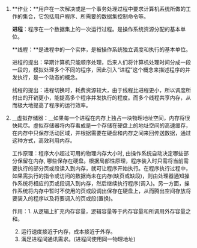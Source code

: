1. **作业：**用户在一次解决或是一个事务处理过程中要求计算机系统所做的工作的集合，它包括用户程序、所需要的数据集控制命令等。

   **进程**：程序在一个数据集上的一次运行过程。是操作系统资源分配的基本单位。

   **线程：**是进程中的一个实体，是被操作系统独立调度和执行的基本单位。

   进程的提出：早期计算机只能顺序处理，后来人们将计算机处理时间分成一段一段的，模拟处理多个不同的程序，因此引入“进程”这个概念来描述程序的并发执行，是一个动态的概念。

   线程的提出：进程切换时，耗费资源较大，由于线程比进程更小，所以调度所付出的开销更小，能提高多个程序并发执行的程度。而多个线程共享内存，从而极大地提高了程序的运行效率。

2. __虚拟存储器：__如果每一个进程在内存上独占一块物理地址空间，内存将很快耗尽。虚拟存储器将内存看成是一个存储在硬盘上的地址空间的高速缓存，在内存中只保存活动区域，并根据需要在硬盘和内存之间来回传送数据，通过这种方式，高效利用内存。

   工作原理：程序大小超过可用的物理内存大小时, 由操作系统自动决定哪些部分保留在内存, 哪些保存在硬盘。根据局部性原理，程序装入时只需将当前需要执行的部分页或段读入到内存，就可让程序开始执行。在程序执行过程中，如果需执行的指令或访问的数据尚未在内存(缺页或缺段)，则由处理器通知操作系统将相应的页或段调入到内存，然后继续执行程序(调入)。另一方面，操作系统将内存中暂时不使用的页或段调出保存在硬盘上，从而腾出空间存放将要装入的程序以及将要调入的页或段(置换)。

   作用：1. 从逻辑上扩充内存容量，逻辑容量等于内存容量和所调用外存容量之和。

   2. 运行速度接近于内存，成本接近于外存。
   3. 满足进程间通讯需求。(进程间使用同一物理地址)

